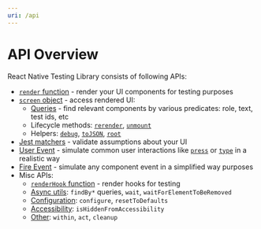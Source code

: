 ```yaml
---
uri: /api
---
```

# API Overview

React Native Testing Library consists of following APIs:

- [`render` function](api/core/render) - render your UI components for testing purposes
- [`screen` object](api/core/screen) - access rendered UI:
  - [Queries](api/core/queries) - find relevant components by various predicates: role, text, test ids, etc
  - Lifecycle methods: [`rerender`](api/core/screen#rerender), [`unmount`](api/core/screen#unmount)
  - Helpers: [`debug`](api/core/screen#debug), [`toJSON`](api/core/screen#tojson), [`root`](api/core/screen#root)
- [Jest matchers](api/jest-matchers) - validate assumptions about your UI
- [User Event](api/events/user-event) - simulate common user interactions like [`press`](api/events/user-event#press) or [`type`](api/events/user-event#type) in a realistic way
- [Fire Event](api/events/fire-event) - simulate any component event in a simplified way
purposes
- Misc APIs:
  - [`renderHook` function](api/misc/render-hook) - render hooks for testing 
  - [Async utils](api/misc/async): `findBy*` queries, `wait`, `waitForElementToBeRemoved`
  - [Configuration](api/misc/config): `configure`, `resetToDefaults`
  - [Accessibility](api/misc/accessibility): `isHiddenFromAccessibility`
  - [Other](api/misc/other): `within`, `act`, `cleanup`
